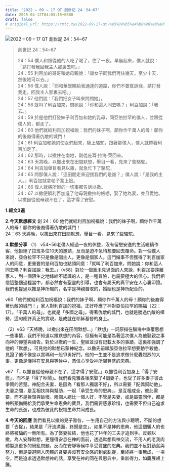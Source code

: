 ```yaml
---
title: "2022 – 09 – 17 QT 創世記 24：54~67"
date: 2025-04-12T04:03:15+0800
draft: false
# original_url: https://cmtc.tw/2022-09-17-qt-%e5%89%b5%e4%b8%96%e8%a8%98-24%ef%bc%9a5467
---
```


![2022 – 09 – 17 QT 創世記 24：54\~67](/images/qt.jpg  "2022 – 09 – 17 QT 創世記 24：54\~67")

> 創世記 24：54\~67
>
> 24：54 僕人和跟從他的人吃了喝了，住了一夜。早晨起來，僕人就說：「請打發我回我主人那裏去吧。」  
> 24：55 利百加的哥哥和她母親說：「讓女子同我們再住幾天，至少十天，然後她可以去。」  
> 24：56 僕人說：「耶和華既賜給我通達的道路，你們不要耽誤我，請打發我走，回我主人那裏去吧。」  
> 24：57 他們說：「我們把女子叫來問問她」，  
> 24：58 就叫了利百加來，問她說：「你和這人同去嗎？」利百加說：「我去。」  
> 24：59 於是他們打發妹子利百加和她的乳母，同亞伯拉罕的僕人，並跟從僕人的，都走了。  
> 24：60 他們就給利百加祝福說：我們的妹子啊，願你作千萬人的母！願你的後裔得著仇敵的城門！  
> 24：61 利百加和她的使女們起來，騎上駱駝，跟著那僕人，僕人就帶著利百加走了。  
> 24：62 那時，以撒住在南地，剛從庇耳‧拉海‧萊回來。  
> 24：63 天將晚，以撒出來在田間默想，舉目一看，見來了些駱駝。  
> 24：64 利百加舉目看見以撒，就急忙下了駱駝，  
> 24：65 問那僕人說：「這田間走來迎接我們的是誰？」僕人說：「是我的主人。」利百加就拿帕子蒙上臉。  
> 24：66 僕人就將所辦的一切事都告訴以撒。  
> 24：67 以撒便領利百加進了他母親撒拉的帳棚，娶了她為妻，並且愛她。以撒自從他母親不在了，這才得了安慰。

**1.經文3遍**

**2.今天默想經文**
創 24：60 他們就給利百加祝福說：我們的妹子啊，願你作千萬人的母！願你的後裔得著仇敵的城門！  
24：63 天將晚，以撒出來在田間默想，舉目一看，見來了些駱駝。

**3.默想分享**
（1） v54\~56老僕人經過一夜的休整，沒有留戀安逸的生活繼續作客，他拒絕了拉班多住10天的邀請，反而是迫不急待想要回去覆命。對一個僕人來說，亞伯拉罕不只是像是個主人，更像是個家人。這門婚事不但獲得了利百加家人的同意，更重要的是利百加也點頭同意：「就叫了利百加來，問她說：你和這人同去嗎？利百加說：我去。」（v58）對於一個重未見過面的人來說，利百加要遠離家人，到一個陌生之地嫁給不認識的人，是一種冒險，也需要極大的信心。我們相信這整個過程當中，都必然會有聖靈的引導，也會有屬天的真平安在人心裏印證。我們也提過以撒是神所賜的，名字是神親自取的，婚姻也是神所配合的。

v60「他們就給利百加祝福說：我們的妹子啊，願你作千萬人的母！願你的後裔得著仇敵的城門！」家人對利百加的祝福，正好呼應了神對亞伯拉罕的賜福（22：17）。「千萬人的母」，也就是「多國之母」。得著仇敵的城門，也就是勝過仇敵的權勢，這句應許真正的實現，是成就在耶穌基督的身上。

（2）v63「天將晚，以撒出來在田間默想…」「默想」一詞原指在腦海中重覆思想一些事情，我們不知道以撒默想的內容，但極有可能是為著這次僕人為他娶親之事向神的仰望與禱告。對於以撒的一生，聖經並沒有記載太多的事蹟，這裏卻強調了他的「默想」，可見他的默想已蒙神紀念。以撒先前順服亞伯拉罕想要動手殺他，見證了他不像是以實瑪利一般爭勇好鬥，他的一生並不是追求做什麼轟烈烈的大事，更像是懂得在安息與等候中，憑信心享受神所賜豐盛的恩典。

v67 「…以撒自從他母親不在了，這才得了安慰。」以撒從利百加身上「得了安慰」，而不是「得了吵鬧」。我們看見雅各後來娶了4個妻子，也受了許多妻子彼此爭鬧的苦楚。神配合夫妻，是因為「看那人獨居不好」，所以需要「配偶幫助他」。夫妻之間，是互相扶持與幫助，一起「承受生命的恩典」，是互相成全，彼此需要，而不是拆毀與破壞。兩個人總比一個人好，不管是夫妻，或是屬靈同伴，都是神所預備賜給我們承受生命恩典的寶貝，我們需要感恩珍惜，也需要不但自己追求生命的長進，也成為彼此的祝福生命共同成長。

**4.今天的回應**
我們看見以撒的兒子雅各，一生用自己的方法與小聰明，不斷的想要「去捉」，結果是「汗流滿面，終歸是空」。如果不是神的恩典，他這個騙人的也終將被騙的一無所有。為了娶妻拉結，他也花了14年的工夫才追到手。反觀以撒，為人安靜默想，更懂得安息在神的面前，透過默想與神交流，不用人的老我肉體製造更多的紛亂問題，反而在安靜等候中享受豐盛的恩典。我們並不反對勤奮與努力，但是要避開人肉體的貪婪與沒有安全感的到處亂捉，至終將一事無成，一場空。而是追求透過默想神的話，享受在神的同在與恩典中，重新得力，如鷹展翅上騰。
